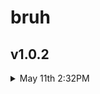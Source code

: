 # bruh

## v1.0.2

<details> 
	<summary>May 11th 2:32PM</summary>
  	<ul>
    	<li>[+initial]</li>
    	<li>  </li>
	</ul>
</details>
